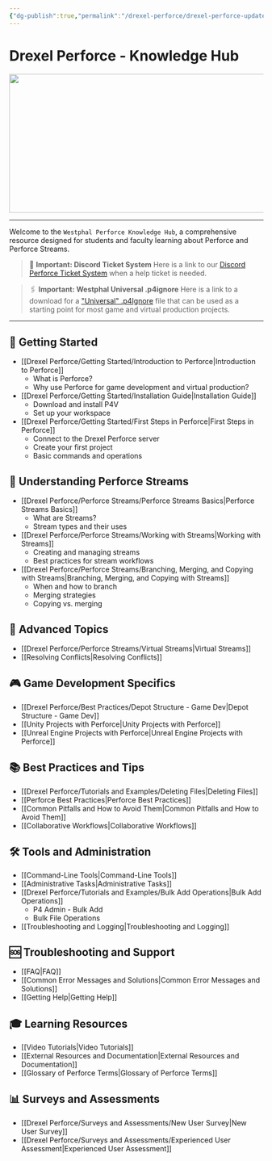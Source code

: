 ```yaml
---
{"dg-publish":true,"permalink":"/drexel-perforce/drexel-perforce-updated/","contentClasses":"drexel","tags":["gardenEntry"],"noteIcon":""}
---
```


# Drexel Perforce - Knowledge Hub

<img src="https://1drv.ms/i/s!AqQzGx8l4o2wk-tuipvLSr0gj1W78Q?embed=1&width=1024&height=550" width="512" height="275" />

---
Welcome to the `Westphal Perforce Knowledge Hub`, a comprehensive resource designed for students and faculty learning about Perforce and Perforce Streams. 

> 🎫 **Important: Discord Ticket System**
> Here is a link to our [Discord Perforce Ticket System](https://discord.com/channels/433681562228490243/1191809248984838165) when a help ticket is needed. 

> 🖇 **Important: Westphal Universal .p4ignore**
> Here is a link to a download for a ["Universal" .p4Ignore](https://1drv.ms/u/s!AqQzGx8l4o2wk-gX4KcMQCz_Dz8SjA) file that can be used as a starting point for most game and virtual production projects.

---

## 🚀 Getting Started
- [[Drexel Perforce/Getting Started/Introduction to Perforce\|Introduction to Perforce]]
   - What is Perforce?
   - Why use Perforce for game development and virtual production?
- [[Drexel Perforce/Getting Started/Installation Guide\|Installation Guide]]
   - Download and install P4V
   - Set up your workspace
- [[Drexel Perforce/Getting Started/First Steps in Perforce\|First Steps in Perforce]]
   - Connect to the Drexel Perforce server
   - Create your first project
   - Basic commands and operations

## 🌊 Understanding Perforce Streams
- [[Drexel Perforce/Perforce Streams/Perforce Streams Basics\|Perforce Streams Basics]]
   - What are Streams?
   - Stream types and their uses
- [[Drexel Perforce/Perforce Streams/Working with Streams\|Working with Streams]]
   - Creating and managing streams
   - Best practices for stream workflows
- [[Drexel Perforce/Perforce Streams/Branching, Merging, and Copying with Streams\|Branching, Merging, and Copying with Streams]]
   - When and how to branch
   - Merging strategies
   - Copying vs. merging

## 💽 Advanced Topics
- [[Drexel Perforce/Perforce Streams/Virtual Streams\|Virtual Streams]]
- [[Resolving Conflicts\|Resolving Conflicts]]

## 🎮 Game Development Specifics
- [[Drexel Perforce/Best Practices/Depot Structure - Game Dev\|Depot Structure - Game Dev]]
- [[Unity Projects with Perforce\|Unity Projects with Perforce]]
- [[Unreal Engine Projects with Perforce\|Unreal Engine Projects with Perforce]]

## 📚 Best Practices and Tips
- [[Drexel Perforce/Tutorials and Examples/Deleting Files\|Deleting Files]]
- [[Perforce Best Practices\|Perforce Best Practices]]
- [[Common Pitfalls and How to Avoid Them\|Common Pitfalls and How to Avoid Them]]
- [[Collaborative Workflows\|Collaborative Workflows]]

## 🛠️ Tools and Administration
- [[Command-Line Tools\|Command-Line Tools]]
- [[Administrative Tasks\|Administrative Tasks]]
- [[Drexel Perforce/Tutorials and Examples/Bulk Add Operations\|Bulk Add Operations]]
   - P4 Admin - Bulk Add
   - Bulk File Operations
- [[Troubleshooting and Logging\|Troubleshooting and Logging]]

## 🆘 Troubleshooting and Support
- [[FAQ\|FAQ]]
- [[Common Error Messages and Solutions\|Common Error Messages and Solutions]]
- [[Getting Help\|Getting Help]]

## 🎓 Learning Resources
- [[Video Tutorials\|Video Tutorials]]
- [[External Resources and Documentation\|External Resources and Documentation]]
- [[Glossary of Perforce Terms\|Glossary of Perforce Terms]]

## 📊 Surveys and Assessments
- [[Drexel Perforce/Surveys and Assessments/New User Survey\|New User Survey]]
- [[Drexel Perforce/Surveys and Assessments/Experienced User Assessment\|Experienced User Assessment]]
